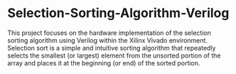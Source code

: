 # Selection-Sorting-Algorithm-Verilog
This project focuses on the hardware implementation of the selection sorting algorithm using Verilog within the Xilinx Vivado environment. Selection sort is a simple and intuitive sorting algorithm that repeatedly selects the smallest (or largest) element from the unsorted portion of the array and places it at the beginning (or end) of the sorted portion.
